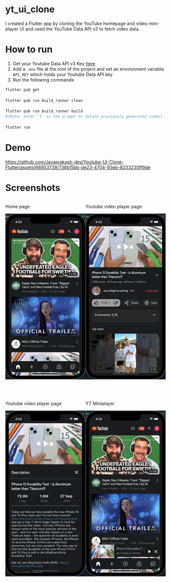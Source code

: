 # yt_ui_clone

I created a Flutter app by cloning the YouTube homepage and video mini-player UI and used the YouTube Data API v3 to fetch video data.

# How to run

1. Get your Youtube Data API v3 Key [here](https://console.cloud.google.com/apis/dashboard)
2. Add a `.env` file at the root of the project and set an environment variable `API_KEY` which holds your Youtube Data API key
3. Run the following commands

```bash
flutter pub get

flutter pub run build_runner clean

flutter pub run build_runner build
#(Note: enter '1' in the prompt to delete previously generated codes).

flutter run
```

# Demo
https://github.com/Jayaprakash-dev/Youtube-UI-Clone-Flutter/assets/68953739/738b15bb-de23-4704-93eb-8233230ff9de

# Screenshots
<div style="display: flex; flex-direction: row; justify-content: space-around">
	<div>
		<p>Home page</p>
		<img src="demo/img/Screenshot-homepage.png" width="400"/>
	</div>
	<div>
		<p>Youtube video player page</p>
		<img src="demo/img/Screenshot-yt-video-player.png" width="400"/>
	</div>
</div>

<div style="margin-top: 50px;display: flex; flex-direction: row; justify-content: space-around">
	<div>
		<p>Youtube video player page</p>
		<img src="demo/img/Screenshot-yt-video-desc.png" width="400"/>
	</div>
	<div>
		<p>YT Miniplayer</p>
		<img src="demo/img/Screenshot-yt-miniplayer.png" width="400"/>
	</div>
</div>